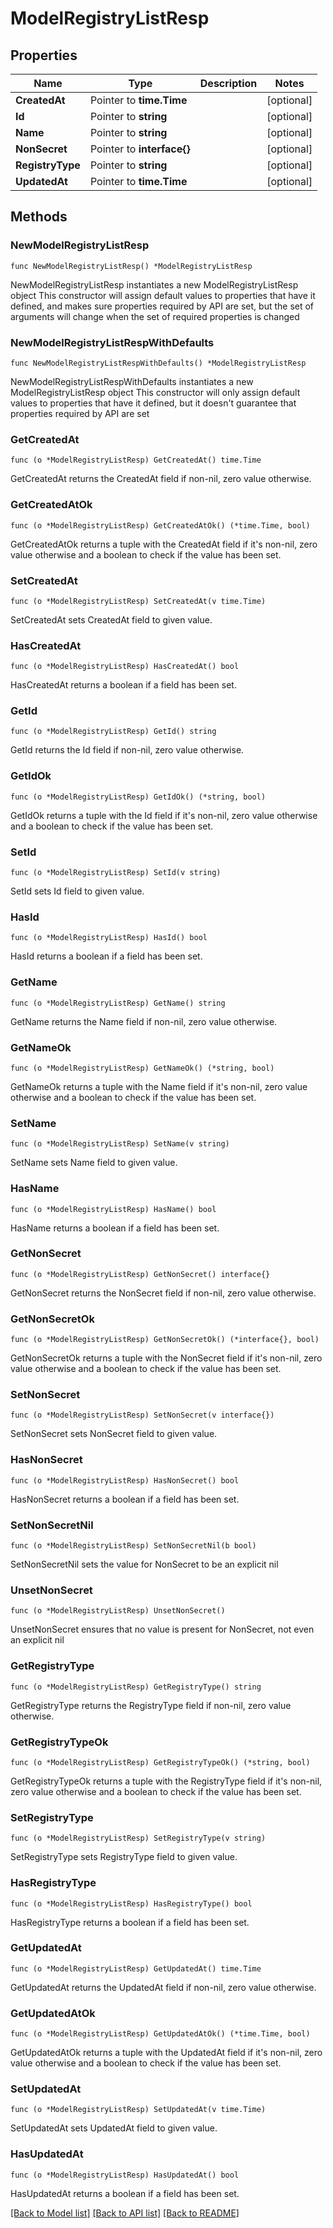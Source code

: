 # ModelRegistryListResp

## Properties

Name | Type | Description | Notes
------------ | ------------- | ------------- | -------------
**CreatedAt** | Pointer to **time.Time** |  | [optional] 
**Id** | Pointer to **string** |  | [optional] 
**Name** | Pointer to **string** |  | [optional] 
**NonSecret** | Pointer to **interface{}** |  | [optional] 
**RegistryType** | Pointer to **string** |  | [optional] 
**UpdatedAt** | Pointer to **time.Time** |  | [optional] 

## Methods

### NewModelRegistryListResp

`func NewModelRegistryListResp() *ModelRegistryListResp`

NewModelRegistryListResp instantiates a new ModelRegistryListResp object
This constructor will assign default values to properties that have it defined,
and makes sure properties required by API are set, but the set of arguments
will change when the set of required properties is changed

### NewModelRegistryListRespWithDefaults

`func NewModelRegistryListRespWithDefaults() *ModelRegistryListResp`

NewModelRegistryListRespWithDefaults instantiates a new ModelRegistryListResp object
This constructor will only assign default values to properties that have it defined,
but it doesn't guarantee that properties required by API are set

### GetCreatedAt

`func (o *ModelRegistryListResp) GetCreatedAt() time.Time`

GetCreatedAt returns the CreatedAt field if non-nil, zero value otherwise.

### GetCreatedAtOk

`func (o *ModelRegistryListResp) GetCreatedAtOk() (*time.Time, bool)`

GetCreatedAtOk returns a tuple with the CreatedAt field if it's non-nil, zero value otherwise
and a boolean to check if the value has been set.

### SetCreatedAt

`func (o *ModelRegistryListResp) SetCreatedAt(v time.Time)`

SetCreatedAt sets CreatedAt field to given value.

### HasCreatedAt

`func (o *ModelRegistryListResp) HasCreatedAt() bool`

HasCreatedAt returns a boolean if a field has been set.

### GetId

`func (o *ModelRegistryListResp) GetId() string`

GetId returns the Id field if non-nil, zero value otherwise.

### GetIdOk

`func (o *ModelRegistryListResp) GetIdOk() (*string, bool)`

GetIdOk returns a tuple with the Id field if it's non-nil, zero value otherwise
and a boolean to check if the value has been set.

### SetId

`func (o *ModelRegistryListResp) SetId(v string)`

SetId sets Id field to given value.

### HasId

`func (o *ModelRegistryListResp) HasId() bool`

HasId returns a boolean if a field has been set.

### GetName

`func (o *ModelRegistryListResp) GetName() string`

GetName returns the Name field if non-nil, zero value otherwise.

### GetNameOk

`func (o *ModelRegistryListResp) GetNameOk() (*string, bool)`

GetNameOk returns a tuple with the Name field if it's non-nil, zero value otherwise
and a boolean to check if the value has been set.

### SetName

`func (o *ModelRegistryListResp) SetName(v string)`

SetName sets Name field to given value.

### HasName

`func (o *ModelRegistryListResp) HasName() bool`

HasName returns a boolean if a field has been set.

### GetNonSecret

`func (o *ModelRegistryListResp) GetNonSecret() interface{}`

GetNonSecret returns the NonSecret field if non-nil, zero value otherwise.

### GetNonSecretOk

`func (o *ModelRegistryListResp) GetNonSecretOk() (*interface{}, bool)`

GetNonSecretOk returns a tuple with the NonSecret field if it's non-nil, zero value otherwise
and a boolean to check if the value has been set.

### SetNonSecret

`func (o *ModelRegistryListResp) SetNonSecret(v interface{})`

SetNonSecret sets NonSecret field to given value.

### HasNonSecret

`func (o *ModelRegistryListResp) HasNonSecret() bool`

HasNonSecret returns a boolean if a field has been set.

### SetNonSecretNil

`func (o *ModelRegistryListResp) SetNonSecretNil(b bool)`

 SetNonSecretNil sets the value for NonSecret to be an explicit nil

### UnsetNonSecret
`func (o *ModelRegistryListResp) UnsetNonSecret()`

UnsetNonSecret ensures that no value is present for NonSecret, not even an explicit nil
### GetRegistryType

`func (o *ModelRegistryListResp) GetRegistryType() string`

GetRegistryType returns the RegistryType field if non-nil, zero value otherwise.

### GetRegistryTypeOk

`func (o *ModelRegistryListResp) GetRegistryTypeOk() (*string, bool)`

GetRegistryTypeOk returns a tuple with the RegistryType field if it's non-nil, zero value otherwise
and a boolean to check if the value has been set.

### SetRegistryType

`func (o *ModelRegistryListResp) SetRegistryType(v string)`

SetRegistryType sets RegistryType field to given value.

### HasRegistryType

`func (o *ModelRegistryListResp) HasRegistryType() bool`

HasRegistryType returns a boolean if a field has been set.

### GetUpdatedAt

`func (o *ModelRegistryListResp) GetUpdatedAt() time.Time`

GetUpdatedAt returns the UpdatedAt field if non-nil, zero value otherwise.

### GetUpdatedAtOk

`func (o *ModelRegistryListResp) GetUpdatedAtOk() (*time.Time, bool)`

GetUpdatedAtOk returns a tuple with the UpdatedAt field if it's non-nil, zero value otherwise
and a boolean to check if the value has been set.

### SetUpdatedAt

`func (o *ModelRegistryListResp) SetUpdatedAt(v time.Time)`

SetUpdatedAt sets UpdatedAt field to given value.

### HasUpdatedAt

`func (o *ModelRegistryListResp) HasUpdatedAt() bool`

HasUpdatedAt returns a boolean if a field has been set.


[[Back to Model list]](../README.md#documentation-for-models) [[Back to API list]](../README.md#documentation-for-api-endpoints) [[Back to README]](../README.md)



